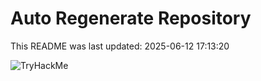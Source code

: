 # Auto Regenerate Repository

This README was last updated: 2025-06-12 17:13:20

 ![TryHackMe](https://tryhackme.com/badge/533634)